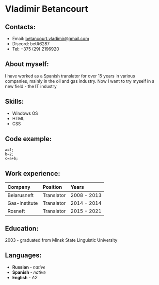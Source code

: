 
# Vladimir Betancourt
## Contacts:
* Email: betancourt.vladimir@gmail.com  
* Discord: bet#6287
* Tel: +375 (29) 2196920

## About myself:
I have worked as a Spanish translator for over 15 years in various companies, mainly in the oil and gas industry. Now I want to try myself in a new field - the IT industry

## Skills:
* Windows OS
* HTML
* CSS

## Code example:
```
a=1;
b=2;
c=a+b;
```

## Work experience:
Company	| Position | Years
:----|:-------|:----|
Belarusneft | Translator | 2008 - 2013 
Gas-Institute | Translator | 2014 - 2014 
Rosneft | Translator | 2015 - 2021

## Education:
2003 - graduated from Minsk State Linguistic University

## Languages:
* **Russian** - *native*
* **Spanish** - *native*
* **English** - *A2*
